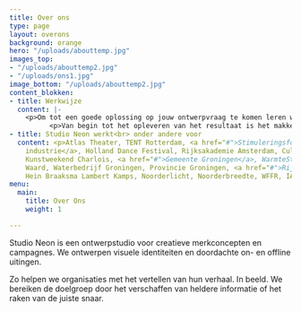 ```yaml
---
title: Over ons
type: page
layout: overons
background: orange
hero: "/uploads/abouttemp.jpg"
images_top:
- "/uploads/abouttemp2.jpg"
- "/uploads/ons1.jpg"
image_bottom: "/uploads/abouttemp2.jpg"
content_blokken:
- title: Werkwijze
  content: |-
    <p>Om tot een goede oplossing op jouw ontwerpvraag te komen leren we de organisatie eerst graag goed kennen. We stellen (kritische) vragen en kaderen zo samen de vraag. Na de ontwerpfase presenteren we een sterk concept en verrassende uitingen die met oog voor detail zijn ontworpen.</p>
          <p>Van begin tot het opleveren van het resultaat is het makkelijk en snel contact houden.</p>
- title: Studio Neon werkt<br> onder andere voor
  content: <p>Atlas Theater, TENT Rotterdam, <a href="#">Stimuleringsfonds Creative
    industrie</a>, Holland Dance Festival, Rijksakademie Amsterdam, Cultuurpakt Noord,
    Kunstweekend Charlois, <a href="#">Gemeente Groningen</a>, WarmteStad, Wold &
    Waard, Waterbedrijf Groningen, Provincie Groningen, <a href="#">Rijkswaterstaat</a>,
    Hein Braaksma Lambert Kamps, Noorderlicht, Noorderbreedte, WFFR, IABR</p>
menu:
  main:
    title: Over Ons
    weight: 1

---
```

Studio Neon is een ontwerpstudio voor creatieve merkconcepten en campagnes. We ontwerpen visuele identiteiten en doordachte on- en offline uitingen.

Zo helpen we organisaties met het vertellen van hun verhaal. In beeld. We bereiken de doelgroep door het verschaffen van heldere informatie of het raken van de juiste snaar.